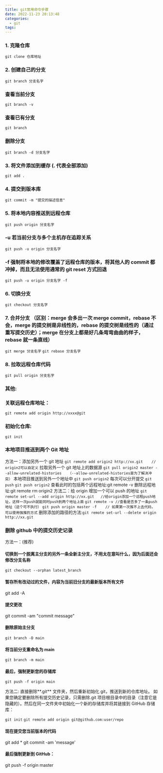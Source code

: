 ```yaml
---
title: git常用命令步骤
date: 2022-11-23 20:13:48
categories:
  - git
tags:
---
```


### 1. 克隆仓库

`git clone 仓库地址`

### 2. 创建自己的分支

`git branch 分支名字`

### 查看当前分支

`git branch -v`

### 查看已有分支

`git branch`

### 删除分支

`git branch -d 分支名字`

### 3. 将文件添加到缓存 (. 代表全部添加)

`git add .`

### 4. 提交到版本库

`git commit -m "提交的描述信息"`

### 5. 将本地内容推送到远程仓库

`git push origin 分支名字`

### -u 若当前分支与多个主机存在追踪关系

`git push -u origin 分支名字`

### -f 强制将本地的修改覆盖了远程仓库的版本，将其他人的 commit 都冲掉，而且无法使用通常的 git reset 方式回退

`git push -u origin 分支名字 -f`

### 6. 切换分支

`git checkout 分支名字`

### 7. 合并分支 （区别：merge 会多出一次 merge commit，rebase 不会，merge 的提交树是非线性的，rebase 的提交树是线性的（通过重写提交历史）；merge 在分支上都是好几条弯弯曲曲的样子，rebase 就一条直线）

`git merge 分支名字`
`git rebase 分支名字`

### 8. 拉取远程仓库代码

`git pull origin 分支名字`

### 其他:

### 关联远程仓库地址：

`git remote add origin http://xxxx@git`

### 初始化仓库:

`git init`

### 本地项目推送到两个 Git 地址

方法一：添加另外一个 git 地址
`git remote add origin2 http://xx.git    // origin2可以自定义`
拉取另外一个 git 地址上的数据源
`git pull origin2 master --allow-unrelated-histories   （--allow-unrelated-histories是为了解决冲突）`
本地项目推送到另外一个地址中
`git push origin2`
每次可以分开提交
`git push`
`git push origin2`
查看此时的包括两个远程地址:git remote -v
删除远程地址:git remote rm origin2
方法二：给 origin 增加一个可以 push 的地址
`git remote set-url --add origin http://xx.git   //给origin添加一个远程push地址，这样一次push就能同时push到两个地址上面`
`git remote -v //查看是否多了一条push地址（这个可不执行）`
`git push origin master -f    // 如果第一次推不上去代码，可以使用强推的方式`
删除添加的路径的方法:`git remote set-url --delete origin http://xx.git`

### 删除 github 中的提交历史记录

方法一：(推荐)

#### 切换到一个脱离主分支的另外一条全新主分支，不用太在意叫什么，因为后面还会修改分支名称

    git checkout --orphan latest_branch

#### 暂存所有改动过的文件，内容为当前旧分支的最新版本所有文件

git add -A

#### 提交更改

git commit -am "commit message"

#### 删除原始主分支

    git branch -D main

#### 将当前分支重命名为 main

    git branch -m main

#### 最后，强制更新您的存储库

    git push -f origin main

方法二:
直接删除**.git** 文件夹，然后重新初始化 git，推送到新的仓库地址。
如果您确定要删除所有提交历史记录，只需删除.git 项目根目录中的目录（注意它是隐藏的）。然后在同一文件夹中初始化一个新的存储库并将其链接到 GitHub 存储库：

`git init`
`git remote add origin git@github.com:user/repo`

#### 现在提交您当前版本的代码

git add \*
git commit -am 'message'

#### 最后强制更新到 GitHub：

git push -f origin master

